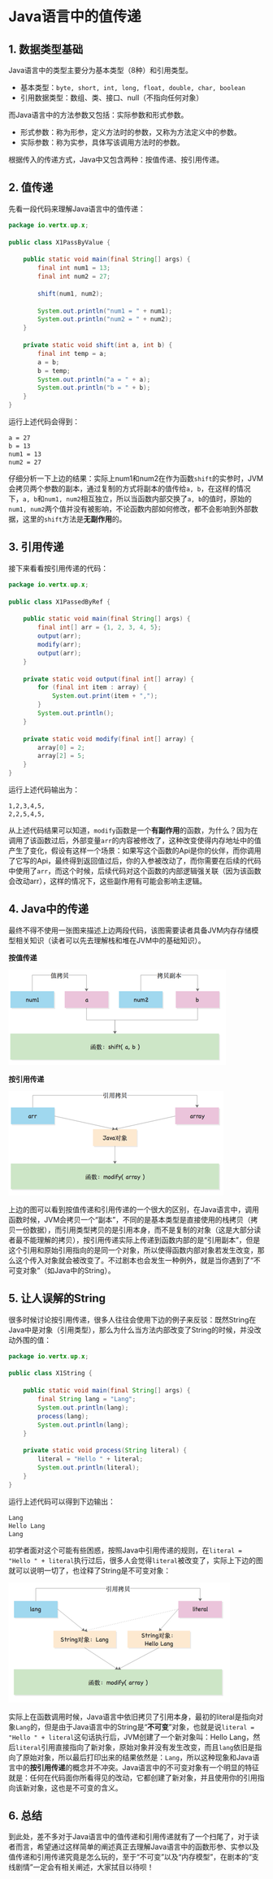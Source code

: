 # Java语言中的值传递

## 1. 数据类型基础

Java语言中的类型主要分为基本类型（8种）和引用类型。

* 基本类型：`byte, short, int, long, float, double, char, boolean`
* 引用数据类型：数组、类、接口、null（不指向任何对象）

而Java语言中的方法参数又包括：实际参数和形式参数。

* 形式参数：称为形参，定义方法时的参数，又称为方法定义中的参数。
* 实际参数：称为实参，具体写该调用方法时的参数。

根据传入的传递方式，Java中又包含两种：按值传递、按引用传递。

## 2. 值传递

先看一段代码来理解Java语言中的值传递：

```java
package io.vertx.up.x;

public class X1PassByValue {

    public static void main(final String[] args) {
        final int num1 = 13;
        final int num2 = 27;

        shift(num1, num2);

        System.out.println("num1 = " + num1);
        System.out.println("num2 = " + num2);
    }

    private static void shift(int a, int b) {
        final int temp = a;
        a = b;
        b = temp;
        System.out.println("a = " + a);
        System.out.println("b = " + b);
    }
}
```

运行上述代码会得到：

```shell
a = 27
b = 13
num1 = 13
num2 = 27
```

仔细分析一下上边的结果：实际上num1和num2在作为函数`shift`的实参时，JVM会拷贝两个参数的副本，通过复制的方式将副本的值传给`a, b`，在这样的情况下，`a, b`和`num1, num2`相互独立，所以当函数内部交换了`a, b`的值时，原始的`num1, num2`两个值并没有被影响，不论函数内部如何修改，都不会影响到外部数据，这里的`shift`方法是**无副作用**的。

## 3. 引用传递

接下来看看按引用传递的代码：

```java
package io.vertx.up.x;

public class X1PassedByRef {

    public static void main(final String[] args) {
        final int[] arr = {1, 2, 3, 4, 5};
        output(arr);
        modify(arr);
        output(arr);
    }

    private static void output(final int[] array) {
        for (final int item : array) {
            System.out.print(item + ",");
        }
        System.out.println();
    }

    private static void modify(final int[] array) {
        array[0] = 2;
        array[2] = 5;
    }
}
```

运行上述代码输出为：

```shell
1,2,3,4,5,
2,2,5,4,5,
```

从上述代码结果可以知道，`modify`函数是一个**有副作用**的函数，为什么？因为在调用了该函数过后，外部变量`arr`的内容被修改了，这种改变使得内存地址中的值产生了变化，假设有这样一个场景：如果写这个函数的Api是你的伙伴，而你调用了它写的Api，最终得到返回值过后，你的入参被改动了，而你需要在后续的代码中使用了`arr`，而这个时候，后续代码对这个函数的内部逻辑强关联（因为该函数会改动arr），这样的情况下，这些副作用有可能会影响主逻辑。

## 4. Java中的传递

最终不得不使用一张图来描述上边两段代码，该图需要读者具备JVM内存存储模型相关知识（读者可以先去理解栈和堆在JVM中的基础知识）。

**按值传递**

![](/assets/images/zbr/001/0001.png)

**按引用传递**

![](/assets/images/zbr/001/0002.png)

上边的图可以看到按值传递和引用传递的一个很大的区别，在Java语言中，调用函数时候，JVM会拷贝一个“副本”，不同的是基本类型是直接使用的栈拷贝（拷贝一份数据），而引用类型拷贝的是引用本身，而不是复制的对象（这是大部分读者最不能理解的拷贝），按引用传递实际上传递到函数内部的是“引用副本”，但是这个引用和原始引用指向的是同一个对象，所以使得函数内部对象若发生改变，那么这个传入对象就会被改变了。不过剧本也会发生一种例外，就是当你遇到了“不可变对象”（如Java中的String）。

## 5. 让人误解的String

很多时候讨论按引用传递，很多人往往会使用下边的例子来反驳：既然String在Java中是对象（引用类型），那么为什么当方法内部改变了String的时候，并没改动外围的值：

```java
package io.vertx.up.x;

public class X1String {

    public static void main(final String[] args) {
        final String lang = "Lang";
        System.out.println(lang);
        process(lang);
        System.out.println(lang);
    }

    private static void process(String literal) {
        literal = "Hello " + literal;
        System.out.println(literal);
    }
}
```

运行上述代码可以得到下边输出：

```shell
Lang
Hello Lang
Lang
```

初学者面对这个可能有些困惑，按照Java中引用传递的规则，在`literal = "Hello " + literal`执行过后，很多人会觉得`literal`被改变了，实际上下边的图就可以说明一切了，也诠释了String是不可变对象：

![](/assets/images/zbr/001/0003.png)

实际上在函数调用时候，Java语言中依旧拷贝了引用本身，最初的literal是指向对象`Lang`的，但是由于Java语言中的String是“**不可变**”对象，也就是说`literal = "Hello " + literal`这句话执行后，JVM创建了一个新对象叫：Hello Lang，然后`literal`引用直接指向了新对象，原始对象并没有发生改变，而且`lang`依旧是指向了原始对象，所以最后打印出来的结果依然是：`Lang`，所以这种现象和Java语言中的**按引用传递**的概念并不冲突。Java语言中的不可变对象有一个明显的特征就是：任何在代码面你所看得见的改动，它都创建了新对象，并且使用你的引用指向该新对象，这也是不可变的含义。

## 6. 总结

到此处，差不多对于Java语言中的值传递和引用传递就有了一个扫尾了，对于读者而言，希望通过这样简单的阐述真正去理解Java语言中的函数形参、实参以及值传递和引用传递究竟是怎么玩的，至于“不可变”以及“内存模型”，在剧本的“支线剧情”一定会有相关阐述，大家拭目以待呗！

